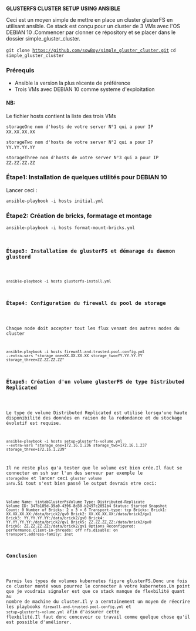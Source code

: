 **GLUSTERFS CLUSTER SETUP USING ANSIBLE**

Ceci est un moyen simple de mettre en place un cluster glusterFS en utilisant ansible.
Ce stack est conçu pour un cluster de 3 VMs avec l'OS DEBIAN 10 .Commencer par clonner ce répository et se placer dans le dossier simple_gluster_cluster.

<code>git clone https://github.com/sowBoy/simple_gluster_cluster.git</code>
<code>cd simple_gluster_cluster</code>

<h3>Prérequis</h3>
<ul>
  <li>Ansible la version la plus récente de préférence</li>
  <li>Trois VMs avec DEBIAN 10 comme systeme d'exploitation</li>
</ul>

<h4>NB:</h4>

Le fichier hosts contient la liste des trois VMs

<code>storageOne nom d'hosts de votre server N°1 qui a pour IP XX.XX.XX.XX </code>

<code>storageTwo nom d'hosts de votre server N°2 qui a pour IP YY.YY.YY.YY</code>

<code>storageThree nom d'hosts de votre server N°3 qui a pour IP ZZ.ZZ.ZZ.ZZ</code>

<h3>Étape1: Installation de quelques utilités pour DEBIAN 10</h3>
Lancer ceci :

<code>ansible-playbook -i hosts initial.yml</code>

<h3>Étape2: Création de bricks, formatage et montage</h3>

<code>ansible-playbook -i hosts format-mount-bricks.yml</h3>

<h3>Étape3: Installation de glusterFS et démarage du daemon glusterd</h3>

<code>ansible-playbook -i hosts glusterfs-install.yml</code>

<h3>Étape4: Configuration du firewall du pool de storage</h3>

Chaque node doit accepter tout les flux venant des autres nodes du cluster 

<code>ansible-playbook -i hosts firewall-and-trusted-pool-config.yml --extra-vars "storage_one=XX.XX.XX.XX storage_two=YY.YY.YY.YY storage_three=ZZ.ZZ.ZZ.ZZ"</code>

<h3>Étape5: Création d'un volume glusterFS de type Distributed Replicated</h3>

Le type de volume Distributed Replicated est utilisé lorsqu'une haute disponibilité des données en raison de la redondance et du stockage évolutif est requise.

<code>ansible-playbook -i hosts setup-glusterfs-volume.yml --extra-vars "storage_one=172.16.1.236 storage_two=172.16.1.237 storage_three=172.16.1.239"</code>

Il ne reste plus qu'a tester que le volume est bien crée.Il faut se connecter en ssh sur l'un des serveur par exemple le <code>storageOne</code> et lancer ceci <code>gluster volume info</code>.Si tout s'est bien passé le output devrais etre ceci:

<code>Volume Name: tintabGlusterFsVolume
Type: Distributed-Replicate
Volume ID: 347b185d-39a0-4396-8d30-b2497c2051b4
Status: Started
Snapshot Count: 0
Number of Bricks: 2 x 3 = 6
Transport-type: tcp
Bricks:
Brick1: XX.XX.XX.XX:/data/brick2/gv0
Brick2: XX.XX.XX.XX:/data/brick2/gv1
Brick3: YY.YY.YY.YY:/data/brick2/gv0
Brick4: YY.YY.YY.YY:/data/brick2/gv1
Brick5: ZZ.ZZ.ZZ.ZZ:/data/brick2/gv0
Brick6: ZZ.ZZ.ZZ.ZZ:/data/brick2/gv1
Options Reconfigured:
performance.client-io-threads: off
nfs.disable: on
transport.address-family: inet
</code>

<h3>Conclusion</h3>

Parmis les types de volumes kubernetes figure glusterFS.Donc une fois ce cluster monté vous pourrez le connecter à votre kubernetes.Un point que je voudrais signaler est que ce stack manque de flexbilité quant au nombre de machine du cluster.Il y a cerntainement un moyen de réecrire les playbooks <code>firewall-and-trusted-pool-config.yml</code> et <code>setup-glusterfs-volume.yml</code> afin d'assurer cette flexbilité.Il faut donc concevoir ce travail comme quelque chose qu'il est possible d'améliorer.



